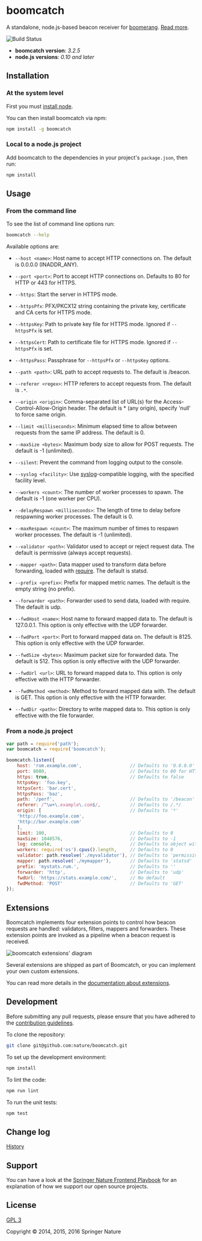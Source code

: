 # boomcatch

A standalone, node.js-based beacon receiver for [boomerang]. [Read more][blog].

![Build Status](https://github.com/springernature/boomcatch/actions/workflows/test.yml/badge.svg)

* **boomcatch version**: *3.2.5*
* **node.js versions**: *0.10 and later*

## Installation

### At the system level

First you must [install node][node].

You can then install boomcatch via npm:

```sh
npm install -g boomcatch
```

### Local to a node.js project

Add boomcatch to the dependencies in your project's `package.json`, then run:

```sh
npm install
```

## Usage

### From the command line

To see the list of command line options run:

```sh
boomcatch --help
```

Available options are:

* `--host <name>`: Host name to accept HTTP connections on. The default is 0.0.0.0 (INADDR_ANY).

* `--port <port>`: Port to accept HTTP connections on. Defaults to 80 for HTTP or 443 for HTTPS.

* `--https`: Start the server in HTTPS mode.

* `--httpsPfx`: PFX/PKCX12 string containing the private key, certificate and CA certs for HTTPS mode.

* `--httpsKey`: Path to private key file for HTTPS mode. Ignored if `--httpsPfx` is set.

* `--httpsCert`: Path to certificate file for HTTPS mode. Ignored if `--httpsPfx` is set.

* `--httpsPass`: Passphrase for `--httpsPfx` or `--httpsKey` options.

* `--path <path>`: URL path to accept requests to. The default is /beacon.

* `--referer <regex>`: HTTP referers to accept requests from. The default is `.*`.

* `--origin <origin>`: Comma-separated list of URL(s) for the Access-Control-Allow-Origin header. The default is * (any origin), specify 'null' to force same origin.

* `--limit <milliseconds>`: Minimum elapsed time to allow between requests from the same IP address. The default is 0.

* `--maxSize <bytes>`: Maximum body size to allow for POST requests. The default is -1 (unlimited).

* `--silent`: Prevent the command from logging output to the console.

* `--syslog <facility>`: Use [syslog]-compatible logging, with the specified facility level.

* `--workers <count>`: The number of worker processes to spawn. The default is -1 (one worker per CPU).

* `--delayRespawn <milliseconds>`: The length of time to delay before respawning worker processes. The default is 0.

* `--maxRespawn <count>`: The maximum number of times to respawn worker processes. The default is -1 (unlimited).

* `--validator <path>`: Validator used to accept or reject request data. The default is permissive (always accept requests).

* `--mapper <path>`: Data mapper used to transform data before forwarding, loaded with [require]. The default is statsd.

* `--prefix <prefix>`: Prefix for mapped metric names. The default is the empty string (no prefix).

* `--forwarder <path>`: Forwarder used to send data, loaded with require. The default is udp.

* `--fwdHost <name>`: Host name to forward mapped data to. The default is 127.0.0.1. This option is only effective with the UDP forwarder.

* `--fwdPort <port>`: Port to forward mapped data on. The default is 8125. This option is only effective with the UDP forwarder.

* `--fwdSize <bytes>`: Maximum packet size for forwarded data. The default is 512. This option is only effective with the UDP forwarder.

* `--fwdUrl <url>`: URL to forward mapped data to. This option is only effective with the HTTP forwarder.

* `--fwdMethod <method>`: Method to forward mapped data with. The default is GET. This option is only effective with the HTTP forwarder.

* `--fwdDir <path>`: Directory to write mapped data to. This option is only effective with the file forwarder.

### From a node.js project

```javascript
var path = require('path');
var boomcatch = require('boomcatch');

boomcatch.listen({
	host: 'rum.example.com',                  // Defaults to '0.0.0.0' (INADDR_ANY)
	port: 8080,                               // Defaults to 80 for HTTP or 443 for HTTPS
	https: true,                              // Defaults to false
	httpsKey: 'foo.key',
	httpsCert: 'bar.cert',
	httpsPass: 'baz',
	path: '/perf',                            // Defaults to '/beacon'
	referer: /^\w+\.example\.com$/,           // Defaults to /.*/
	origin: [                                 // Defaults to '*'
	'http://foo.example.com',
	'http://bar.example.com'
	],
	limit: 100,                               // Defaults to 0
	maxSize: 1048576,                         // Defaults to -1
	log: console,                             // Defaults to object with `info`, `warn` and `error` log functions.
	workers: require('os').cpus().length,     // Defaults to 0
	validator: path.resolve('./myvalidator'), // Defaults to 'permissive'
	mapper: path.resolve('./mymapper'),       // Defaults to 'statsd'
	prefix: 'mystats.rum.',                   // Defaults to ''
	forwarder: 'http',                        // Defaults to 'udp'
	fwdUrl: 'https://stats.example.com/',     // No default
	fwdMethod: 'POST'                         // Defaults to 'GET'
});
```

## Extensions

Boomcatch implements four extension points to control how beacon requests are handled: validators, filters, mappers and forwarders. These extension points are invoked as a pipeline when a beacon request is received.

![boomcatch extensions' diagram](https://github.com/springernature/boomcatch/blob/master/doc/boomcatch-extensions.png)

Several extensions are shipped as part of Boomcatch, or you can implement your own custom extensions.

You can read more details in the [documentation about extensions][extensions].

## Development

Before submitting any pull requests, please ensure that you have adhered to the [contribution guidelines][contrib].

To clone the repository:

```sh
git clone git@github.com:nature/boomcatch.git
```

To set up the development environment:

```sh
npm install
```

To lint the code:

```sh
npm run lint
```

To run the unit tests:

```sh
npm test
```

## Change log

[History]

## Support

You can have a look at the [Springer Nature Frontend Playbook][support] for an explanation of how we support our open source projects.

## License

[GPL 3][license]

Copyright © 2014, 2015, 2016 Springer Nature

[boomerang]: https://github.com/lognormal/boomerang
[blog]: http://cruft.io/posts/introducing-boomcatch/
[node]: http://nodejs.org/download/
[syslog]: http://en.wikipedia.org/wiki/Syslog
[require]: http://nodejs.org/api/globals.html#globals_require
[extensions]: doc/extensions.md
[contrib]: CONTRIBUTING.md
[history]: HISTORY.md
[support]: https://github.com/springernature/frontend/blob/master/practices/open-source-support.md
[license]: COPYING
